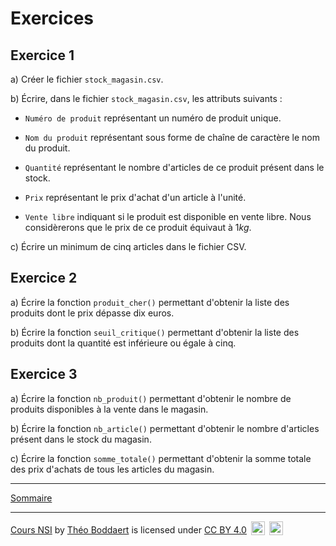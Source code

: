 # Exercices

## Exercice 1

a) Créer le fichier `stock_magasin.csv`.

b) Écrire, dans le fichier `stock_magasin.csv`, les attributs suivants : 

- `Numéro de produit` représentant un numéro de produit unique.

- `Nom du produit` représentant sous forme de chaîne de caractère le nom du produit.

- `Quantité` représentant le nombre d'articles de ce produit présent dans le stock.

- `Prix` représentant le prix d'achat d'un article à l'unité.

- `Vente libre` indiquant si le produit est disponible en vente libre. Nous considèrerons que le prix de ce produit équivaut à $1kg$.

c) Écrire un minimum de cinq articles dans le fichier CSV.

## Exercice 2

a) Écrire la fonction `produit_cher()` permettant d'obtenir la liste des produits dont le prix dépasse dix euros.

b) Écrire la fonction `seuil_critique()` permettant d'obtenir la liste des produits dont la quantité est inférieure ou égale à cinq.

## Exercice 3

a) Écrire la fonction `nb_produit()` permettant d'obtenir le nombre de produits disponibles à la vente dans le magasin.

b) Écrire la fonction `nb_article()` permettant d'obtenir le nombre d'articles présent dans le stock du magasin.

c) Écrire la fonction `somme_totale()` permettant d'obtenir la somme totale des prix d'achats de tous les articles du magasin.

____________

[Sommaire](./../../README.md)

___________

<p xmlns:cc="http://creativecommons.org/ns#" xmlns:dct="http://purl.org/dc/terms/"><a property="dct:title" rel="cc:attributionURL" href="https://github.com/boddaert/nsi">Cours NSI</a> by <a rel="cc:attributionURL dct:creator" property="cc:attributionName" href="https://github.com/boddaert">Théo Boddaert</a> is licensed under <a href="https://creativecommons.org/licenses/by/4.0/?ref=chooser-v1" target="_blank" rel="license noopener noreferrer" style="display:inline-block;">CC BY 4.0</a>  <img style="height:22px!important;margin-left:3px;vertical-align:text-bottom;" src="https://mirrors.creativecommons.org/presskit/icons/cc.svg?ref=chooser-v1" alt="">  <img style="height:22px!important;margin-left:3px;vertical-align:text-bottom;" src="https://mirrors.creativecommons.org/presskit/icons/by.svg?ref=chooser-v1" alt=""></p> 